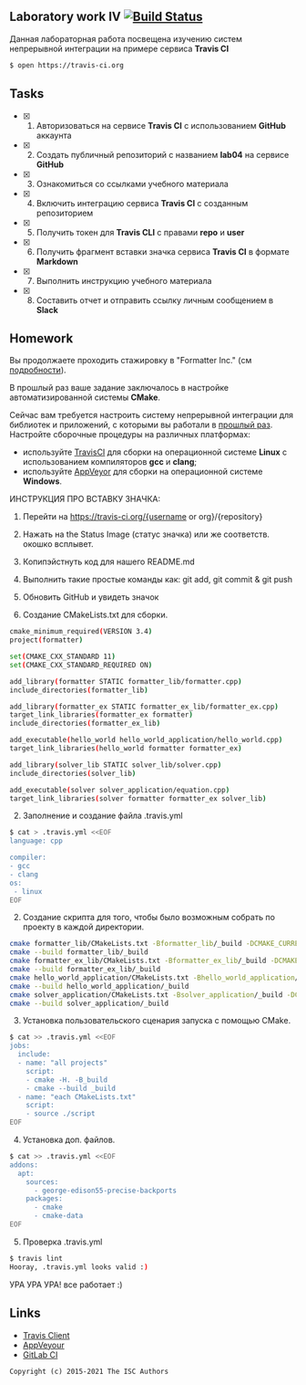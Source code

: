 ## Laboratory work IV [![Build Status](https://travis-ci.com/Lam0Rka/lab04.svg?branch=main)](https://travis-ci.com/Lam0Rka/lab04)

Данная лабораторная работа посвещена изучению систем непрерывной интеграции на примере сервиса **Travis CI**

```sh
$ open https://travis-ci.org
```

## Tasks

- [x] 1. Авторизоваться на сервисе **Travis CI** с использованием **GitHub** аккаунта
- [x] 2. Создать публичный репозиторий с названием **lab04** на сервисе **GitHub**
- [x] 3. Ознакомиться со ссылками учебного материала
- [x] 4. Включить интеграцию сервиса **Travis CI** с созданным репозиторием
- [x] 5. Получить токен для **Travis CLI** с правами **repo** и **user**
- [x] 6. Получить фрагмент вставки значка сервиса **Travis CI** в формате **Markdown**
- [x] 7. Выполнить инструкцию учебного материала
- [x] 8. Составить отчет и отправить ссылку личным сообщением в **Slack**


## Homework

Вы продолжаете проходить стажировку в "Formatter Inc." (см [подробности](https://github.com/tp-labs/lab03#Homework)).

В прошлый раз ваше задание заключалось в настройке автоматизированной системы **CMake**.

Сейчас вам требуется настроить систему непрерывной интеграции для библиотек и приложений, с которыми вы работали в [прошлый раз](https://github.com/tp-labs/lab03#Homework). Настройте сборочные процедуры на различных платформах:
* используйте [TravisCI](https://travis-ci.com/) для сборки на операционной системе **Linux** с использованием компиляторов **gcc** и **clang**;
* используйте [AppVeyor](https://www.appveyor.com/) для сборки на операционной системе **Windows**.

ИНСТРУКЦИЯ ПРО ВСТАВКУ ЗНАЧКА:

1. Перейти на https://travis-ci.org/{username or org}/{repository}
2. Нажать на the Status Image (статус значка) или же соответств. окошко всплывет.
3. Копипэйстнуть код для нашего README.md
4. Выполнить такие простые команды как: git add, git commit & git push
5. Обновить GitHub и увидеть значок



1. Cоздание CMakeLists.txt для сборки.
```sh
cmake_minimum_required(VERSION 3.4)
project(formatter)

set(CMAKE_CXX_STANDARD 11)
set(CMAKE_CXX_STANDARD_REQUIRED ON)

add_library(formatter STATIC formatter_lib/formatter.cpp)
include_directories(formatter_lib)

add_library(formatter_ex STATIC formatter_ex_lib/formatter_ex.cpp)
target_link_libraries(formatter_ex formatter)
include_directories(formatter_ex_lib)

add_executable(hello_world hello_world_application/hello_world.cpp)
target_link_libraries(hello_world formatter formatter_ex)

add_library(solver_lib STATIC solver_lib/solver.cpp)
include_directories(solver_lib)

add_executable(solver solver_application/equation.cpp)
target_link_libraries(solver formatter formatter_ex solver_lib)
```
2. Заполнение и создание файла .travis.yml
```sh
$ cat > .travis.yml <<EOF
language: cpp

compiler:
- gcc
- clang
os:
 - linux
EOF
```
2. Создание скрипта для того, чтобы было возможным собрать по проекту в каждой директории.
```sh
cmake formatter_lib/CMakeLists.txt -Bformatter_lib/_build -DCMAKE_CURRENT_SOURCE_DIR=/home/bogdan/bogdan1/workspace/projects/lab04
cmake --build formatter_lib/_build
cmake formatter_ex_lib/CMakeLists.txt -Bformatter_ex_lib/_build -DCMAKE_CURRENT_SOURCE_DIR=/home/bogdan/bogdan1/workspace/projects/lab04
cmake --build formatter_ex_lib/_build
cmake hello_world_application/CMakeLists.txt -Bhello_world_application/_build -DCMAKE_CURRENT_SOURCE_DIR=/home/bogdan/bogdan1/workspace/projects/lab04
cmake --build hello_world_application/_build
cmake solver_application/CMakeLists.txt -Bsolver_application/_build -DCMAKE_CURRENT_SOURCE_DIR=/home/bogdan/bogdan1/workspace/projects/lab04
cmake --build solver_application/_build
```
3. Установка пользовательского сценария запуска с помощью CMake. 
```sh
$ cat >> .travis.yml <<EOF
jobs:
  include:
  - name: "all projects"
    script:
    - cmake -H. -B_build
    - cmake --build _build
  - name: "each CMakeLists.txt"
    script:
    - source ./script
EOF
```
4. Установка доп. файлов.
```sh
$ cat >> .travis.yml <<EOF
addons:
  apt:
    sources:
      - george-edison55-precise-backports
    packages:
      - cmake
      - cmake-data
EOF
```
5. Проверка .travis.yml 

```sh
$ travis lint
Hooray, .travis.yml looks valid :)
```
УРА УРА УРА! все работает :)




## Links

- [Travis Client](https://github.com/travis-ci/travis.rb)
- [AppVeyour](https://www.appveyor.com/)
- [GitLab CI](https://about.gitlab.com/gitlab-ci/)

```
Copyright (c) 2015-2021 The ISC Authors
```
